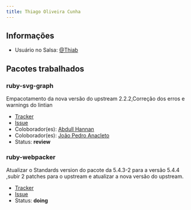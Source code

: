 ```yaml
---
title: Thiago Oliveira Cunha
---
```


## Informações

- Usuário no Salsa: [@Thiab](https://salsa.debian.org/Thiab) 

## Pacotes trabalhados

### ruby-svg-graph

Empacotamento da nova versão do upstream 2.2.2,Correção dos erros e warnings do lintian

- [Tracker](https://tracker.debian.org/pkg/ruby-svg-graph)
- [Issue](https://salsa.debian.org/debian-brasilia-team/docs/-/issues/71)
- Coloborador(es): [Abdull Hannan](https://salsa.debian.org/hannanhunny01)
- Coloborador(es): [João Pedro Anacleto](https://salsa.debian.org/jpanacleto2)
- Status: **review**


### ruby-webpacker

Atualizar o Standards version do pacote da 5.4.3-2 para a versão  5.4.4 ,subir 2 patches para o upstream e atualizar a nova versão do upstream.

- [Tracker](https://tracker.debian.org/pkg/ruby-whitewash)
- [Issue]()
- Status: **doing**